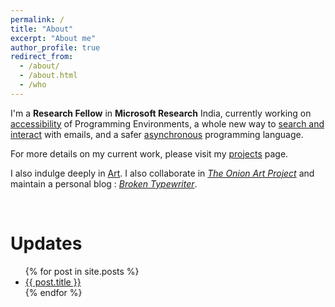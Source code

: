 ```yaml
---
permalink: /
title: "About"
excerpt: "About me"
author_profile: true
redirect_from: 
  - /about/
  - /about.html
  - /who
---
```

I'm a **Research Fellow** in **Microsoft Research** India, currently working on [accessibility](https://priyan.info/codetalk) of Programming Environments, a whole new way to [search and interact](https://priyan.info/emailinsights) with emails, and a safer [asynchronous](https://priyan.info/psharp) programming language.  

For more details on my current work, please visit my [projects](https://priyan.info/projects) page.  

I also indulge deeply in [Art](https://priyan.info/art). I also collaborate in [*The Onion Art Project*](https://theonionart.wordpress.com) and maintain a personal blog : [*Broken Typewriter*](https://priyanmuthu.wordpress.com).

<br/>

Updates
====

<ul>
  {% for post in site.posts %}
    <li>
      <a href="{{ post.url }}">{{ post.title }}</a>
    </li>
  {% endfor %}
</ul>
